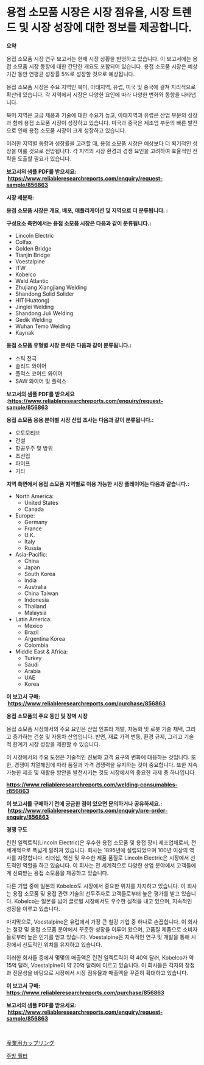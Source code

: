 <p><h1>용접 소모품 시장은 시장 점유율, 시장 트렌드 및 시장 성장에 대한 정보를 제공합니다.</h1></p><p><strong>요약</strong></p>
<p><p>용접 소모품 시장 연구 보고서는 현재 시장 상황을 반영하고 있습니다. 이 보고서에는 용접 소모품 시장 동향에 대한 간단한 개요도 포함되어 있습니다. 용접 소모품 시장은 예상 기간 동안 연평균 성장률 5%로 성장할 것으로 예상됩니다.</p><p>용접 소모품 시장은 주요 지역인 북미, 아태지역, 유럽, 미국 및 중국에 걸쳐 지리적으로 확산돼 있습니다. 각 지역에서 시장은 다양한 요인에 따라 다양한 변화와 동향을 나타냅니다.</p><p>북미 지역은 고급 제품과 기술에 대한 수요가 높고, 아태지역과 유럽은 산업 부문의 성장과 함께 용접 소모품 시장이 성장하고 있습니다. 미국과 중국은 제조업 부문의 빠른 발전으로 인해 용접 소모품 시장이 크게 성장하고 있습니다.</p><p>이러한 지역별 동향과 성장률을 고려할 때, 용접 소모품 시장은 예상보다 더 획기적인 성장을 이룰 것으로 전망됩니다. 각 지역의 시장 환경과 경쟁 요인을 고려하여 효율적인 전략을 도출할 필요가 있습니다.</p></p>
<p><strong>보고서의 샘플 PDF를 받으세요: &nbsp;<a href="https://www.reliableresearchreports.com/enquiry/request-sample/856863">https://www.reliableresearchreports.com/enquiry/request-sample/856863</a></strong></p>
<p><strong>시장 세분화:</strong></p>
<p><strong> 용접 소모품 시장은 개요, 배포, 애플리케이션 및 지역으로 더 분류됩니다. :</strong></p>
<p><strong>구성요소 측면에서는 용접 소모품 시장은 다음과 같이 분류됩니다.:</strong></p>
<p><ul><li>Lincoln Electric</li><li>Colfax</li><li>Golden Bridge</li><li>Tianjin Bridge</li><li>Voestalpine</li><li>ITW</li><li>Kobelco</li><li>Weld Atlantic</li><li>Zhujiang Xiangjiang Welding</li><li>Shandong Solid Solider</li><li>HIT(Huatong)</li><li>Jinglei Welding</li><li>Shandong Juli Welding</li><li>Gedik Welding</li><li>Wuhan Temo Welding</li><li>Kaynak</li></ul></p>
<p><strong> 용접 소모품 유형별 시장 분석은 다음과 같이 분류됩니다.:</strong></p>
<p><ul><li>스틱 전극</li><li>솔리드 와이어</li><li>플럭스 코어드 와이어</li><li>SAW 와이어 및 플럭스</li></ul></p>
<p><strong>보고서의 샘플 PDF를 받으세요 :<a href="https://www.reliableresearchreports.com/enquiry/request-sample/856863">https://www.reliableresearchreports.com/enquiry/request-sample/856863</a></strong></p>
<p><strong> 용접 소모품 응용 분야별 시장 산업 조사는 다음과 같이 분류됩니다.:</strong></p>
<p><ul><li>오토모티브</li><li>건설</li><li>항공우주 및 방위</li><li>조선업</li><li>파이프</li><li>기타</li></ul></p>
<p><strong>지역 측면에서 용접 소모품 지역별로 이용 가능한 시장 플레이어는 다음과 같습니다.:</strong></p>
<p><ul>
    <li>
        North America:
        <ul>
            <li>United States</li>
            <li>Canada</li>
        </ul>
    </li>
    <li>
        Europe:
        <ul>
            <li>Germany</li>
            <li>France</li>
            <li>U.K.</li>
            <li>Italy</li>
            <li>Russia</li>
        </ul>
    </li>
    <li>
        Asia-Pacific:
        <ul>
            <li>China</li>
            <li>Japan</li>
            <li>South Korea</li>
            <li>India</li>
            <li>Australia</li>
            <li>China Taiwan</li>
            <li>Indonesia</li>
            <li>Thailand</li>
            <li>Malaysia</li>
        </ul>
    </li>
    <li>
        Latin America:
        <ul>
            <li>Mexico</li>
            <li>Brazil</li>
            <li>Argentina Korea</li>
            <li>Colombia</li>
        </ul>
    </li>
    <li>
        Middle East & Africa:
        <ul>
            <li>Turkey</li>
            <li>Saudi</li>
            <li>Arabia</li>
            <li>UAE</li>
            <li>Korea</li>
        </ul>
    </li>
    </ul></p>
<p><strong>이 보고서 구매: &nbsp;<a href="https://www.reliableresearchreports.com/purchase/856863">https://www.reliableresearchreports.com/purchase/856863</a></strong></p>
<p><strong>용접 소모품의 주요 동인 및 장벽 시장</strong></p>
<p><p>용접 소모품 시장에서의 주요 요인은 산업 인프라 개발, 자동화 및 로봇 기술 채택, 그리고 증가하는 건설 및 자동차 산업입니다. 반면, 재료 가격 변동, 환경 규제, 그리고 기술적 한계가 시장 성장을 제한할 수 있습니다.</p><p>이 시장에서의 주요 도전은 기술적인 진보와 고객 요구의 변화에 대응하는 것입니다. 또한, 경쟁이 치열해짐에 따라 품질과 가격 경쟁력을 유지하는 것이 중요합니다. 또한 지속 가능한 제조 및 재활용 방안을 발전시키는 것도 시장에서의 중요한 과제 중 하나입니다.</p></p>
<p><strong><a href="https://www.reliableresearchreports.com/welding-consumables-r856863">https://www.reliableresearchreports.com/welding-consumables-r856863</a></strong></p>
<p><strong>이 보고서를 구매하기 전에 궁금한 점이 있으면 문의하거나 공유하세요.: &nbsp;<a href="https://www.reliableresearchreports.com/enquiry/pre-order-enquiry/856863">https://www.reliableresearchreports.com/enquiry/pre-order-enquiry/856863</a></strong></p>
<p><strong>경쟁 구도</strong></p>
<p><p>린컨 일렉트릭(Lincoln Electric)은 우수한 용접 소모품 및 용접 장비 제조업체로서, 전 세계적으로 폭넓게 알려져 있습니다. 회사는 1895년에 설립되었으며 100년 이상의 역사를 자랑합니다. 리더십, 혁신 및 우수한 제품 품질로 Lincoln Electric은 시장에서 선도적인 역할을 하고 있습니다. 이 회사는 전 세계적으로 다양한 산업 분야에서 고객들에게 신뢰받는 용접 소모품을 제공하고 있습니다.</p><p>다른 기업 중에 일본의 Kobelco도 시장에서 중요한 위치를 차지하고 있습니다. 이 회사는 용접 소모품 및 용접 관련 기술의 선두주자로 고객들로부터 높은 평가를 받고 있습니다. Kobelco는 일본을 넘어 글로벌 시장에서도 우수한 실적을 내고 있으며, 지속적인 성장을 이루고 있습니다.</p><p>마지막으로, Voestalpine은 유럽에서 가장 큰 철강 기업 중 하나로 손꼽힙니다. 이 회사는 철강 및 용접 소모품 분야에서 꾸준한 성장을 이루어 왔으며, 고품질 제품으로 소비자들로부터 높은 인기를 얻고 있습니다. Voestalpine은 지속적인 연구 및 개발을 통해 시장에서 선도적인 위치를 유지하고 있습니다.</p><p>이러한 회사들 중에서 몇몇의 매출액은 린컨 일렉트릭이 약 40억 달러, Kobelco가 약 15억 달러, Voestalpine이 약 20억 달러에 이르고 있습니다. 이 회사들은 각자의 장점과 전문성을 바탕으로 시장에서 시장 점유율과 매출액을 꾸준히 확대하고 있습니다.</p></p>
<p><strong>이 보고서 구매: &nbsp; <a href="https://www.reliableresearchreports.com/purchase/856863">https://www.reliableresearchreports.com/purchase/856863</a></strong></p>
<p><strong>보고서의 샘플 PDF를 받으세요: &nbsp;<a href="https://www.reliableresearchreports.com/enquiry/request-sample/856863">https://www.reliableresearchreports.com/enquiry/request-sample/856863</a></strong><strong></strong></p>
<p>&nbsp;</p>
<p><p><a href="https://medium.com/@jerrycurtis23/%E7%94%A3%E6%A5%AD%E7%94%A8%E3%82%AB%E3%83%83%E3%83%97%E3%83%AA%E3%83%B3%E3%82%B0%E5%B8%82%E5%A0%B4-%E7%A8%AE%E9%A1%9E-%E7%94%A8%E9%80%94-%E5%9C%B0%E7%90%86%E3%81%AB%E3%82%88%E3%82%8B%E5%8C%85%E6%8B%AC%E7%9A%84%E8%A9%95%E4%BE%A1-5c7cc58bc1ea">産業用カップリング</a></p><p><a href="https://medium.com/@kathyorton6556/%EC%A3%BC%EB%B0%A9-%ED%95%84%ED%84%B0-%EC%8B%9C%EC%9E%A5-%EB%B6%84%EC%84%9D-%EC%97%B0%ED%8F%89%EA%B7%A0-%EC%84%B1%EC%9E%A5%EB%A5%A0-%EC%8B%9C%EC%9E%A5-%EC%84%B8%EB%B6%84%ED%99%94-%EB%B0%8F-%EC%A0%84-%EC%84%B8%EA%B3%84-%EC%82%B0%EC%97%85-%EA%B0%9C%EC%9A%94-535438dde5f4">주방 필터</a></p></p>